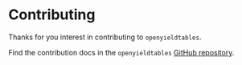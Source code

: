# Contributing

Thanks for you interest in contributing to `openyieldtables`.

Find the contribution docs in the `openyieldtables`
[GitHub repository](https://github.com/treely/openyieldtables/blob/main/CONTRIBUTING.md).
